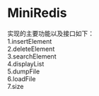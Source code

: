 # MiniRedis
实现的主要功能以及接口如下：<br>
1.insertElement <br>
2.deleteElement <br>
3.searchElement <br>
4.displayList <br>
5.dumpFile <br>
6.loadFile <br>
7.size <br>
